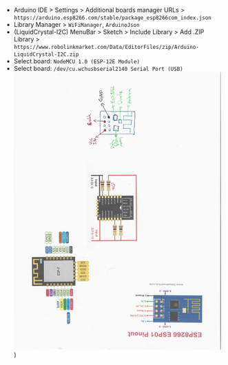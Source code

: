 - Arduino IDE > Settings > Additional boards manager URLs > ```https://arduino.esp8266.com/stable/package_esp8266com_index.json```
- Library Manager > ```WiFiManager```, ```ArduinoJson```
- (LiquidCrystal-I2C) MenuBar > Sketch > Include Library > Add .ZIP Library > ```https://www.robolinkmarket.com/Data/EditorFiles/zip/Arduino-LiquidCrystal-I2C.zip```
- Select board: ```NodeMCU 1.0 (ESP-12E Module)```
- Select board: ```/dev/cu.wchusbserial2140 Serial Port (USB)```
![pinout](https://raw.githubusercontent.com/alikadir/iot/refs/heads/main/ESP8266/pinout.jpg))


